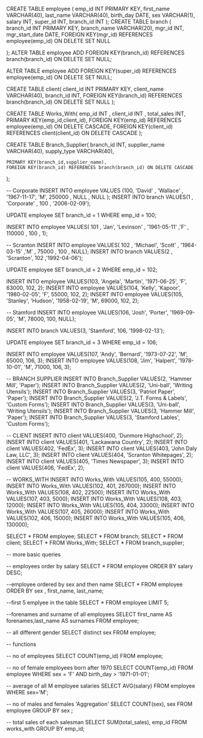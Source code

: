 CREATE TABLE employee (
  emp_id INT PRIMARY KEY,
  first_name VARCHAR(40),
  last_name VARCHAR(40),
  birth_day DATE,
  sex VARCHAR(1),
  salary INT,
  super_id INT,
  branch_id INT
);
CREATE TABLE branch (
    branch_id INT PRIMARY KEY,
    branch_name VARCHAR(20),
    mgr_id INT,
    mgr_start_date DATE,
    FOREIGN KEY(mgr_id) REFERENCES employee(emp_id) ON DELETE SET NULL

);
ALTER TABLE employee
ADD FOREIGN KEY(branch_id)
REFERENCES branch(branch_id)
ON DELETE SET NULL;

ALTER TABLE employee
ADD FOREIGN KEY(super_id)
REFERENCES employee(emp_id)
ON DELETE SET NULL;


CREATE TABLE client(
    client_id INT PRIMARY KEY,
    client_name VARCHAR(40),
    branch_id INT,
    FOREIGN KEY(branch_id) REFERENCES branch(branch_id) ON DELETE SET NULL
);

CREATE TABLE Works_With(
    emp_id INT ,
    client_id INT ,
    total_sales INT,
    PRIMARY KEY(emp_id,client_id),
    FOREIGN KEY(emp_id) REFERENCES employee(emp_id) ON DELETE CASCADE,
    FOREIGN KEY(client_id) REFERENCES client(client_id) ON DELETE CASCADE
);

CREATE TABLE Branch_Supplier(
    branch_id INT,
    supplier_name VARCHAR(40),
    supply_type VARCHAR(40),

    PRIMARY KEY(branch_id,supplier_name),
    FOREIGN KEY(branch_id) REFERENCES branch(branch_id) ON DELETE CASCADE
);

-- Corporate
INSERT INTO employee VALUES (100, 'David' , 'Wallace' , '1967-11-17', 'M', 250000 , NULL , NULL );
INSERT INTO branch VALUES(1 , 'Corporate' , 100 , '2006-02-09');

UPDATE employee
SET branch_id = 1
WHERE emp_id = 100;

INSERT INTO employee VALUES( 101 , 'Jan', 'Levinson' , '1961-05-11' ,'F' , 110000 , 100 , 1);

 -- Scranton
INSERT INTO employee VALUES( 102 , 'Michael', 'Scott' , '1964-03-15' ,'M' , 75000 , 100 , NULL);
INSERT INTO branch VALUES(2 , 'Scranton', 102 ,'1992-04-06');

UPDATE employee
SET branch_id = 2
WHERE emp_id = 102;


INSERT INTO employee VALUES(103, 'Angela', 'Martin', '1971-06-25', 'F', 63000, 102, 2);
INSERT INTO employee VALUES(104, 'Kelly', 'Kapoor', '1980-02-05', 'F', 55000, 102, 2);
INSERT INTO employee VALUES(105, 'Stanley', 'Hudson', '1958-02-19', 'M', 69000, 102, 2);

 -- Stamford
INSERT INTO employee VALUES(106, 'Josh', 'Porter', '1969-09-05', 'M', 78000, 100, NULL);

INSERT INTO branch VALUES(3, 'Stamford', 106, '1998-02-13');

UPDATE employee
SET branch_id = 3
WHERE emp_id = 106;

INSERT INTO employee VALUES(107, 'Andy', 'Bernard', '1973-07-22', 'M', 65000, 106, 3);
INSERT INTO employee VALUES(108, 'Jim', 'Halpert', '1978-10-01', 'M', 71000, 106, 3);

-- BRANCH SUPPLIER
INSERT INTO Branch_Supplier VALUES(2, 'Hammer Mill', 'Paper');
INSERT INTO Branch_Supplier VALUES(2, 'Uni-ball', 'Writing Utensils');
INSERT INTO Branch_Supplier VALUES(3, 'Patriot Paper', 'Paper');
INSERT INTO Branch_Supplier VALUES(2, 'J.T. Forms & Labels', 'Custom Forms');
INSERT INTO Branch_Supplier VALUES(3, 'Uni-ball', 'Writing Utensils');
INSERT INTO Branch_Supplier VALUES(3, 'Hammer Mill', 'Paper');
INSERT INTO Branch_Supplier VALUES(3, 'Stamford Lables', 'Custom Forms');

-- CLIENT
INSERT INTO client VALUES(400, 'Dunmore Highschool', 2);
INSERT INTO client VALUES(401, 'Lackawana Country', 2);
INSERT INTO client VALUES(402, 'FedEx', 3);
INSERT INTO client VALUES(403, 'John Daly Law, LLC', 3);
INSERT INTO client VALUES(404, 'Scranton Whitepages', 2);
INSERT INTO client VALUES(405, 'Times Newspaper', 3);
INSERT INTO client VALUES(406, 'FedEx', 2);

-- WORKS_WITH
INSERT INTO Works_With VALUES(105, 400, 55000);
INSERT INTO Works_With VALUES(102, 401, 267000);
INSERT INTO Works_With VALUES(108, 402, 22500);
INSERT INTO Works_With VALUES(107, 403, 5000);
INSERT INTO Works_With VALUES(108, 403, 12000);
INSERT INTO Works_With VALUES(105, 404, 33000);
INSERT INTO Works_With VALUES(107, 405, 26000);
INSERT INTO Works_With VALUES(102, 406, 15000);
INSERT INTO Works_With VALUES(105, 406, 130000);



SELECT * FROM employee;
SELECT * FROM branch;
SELECT * FROM client;
SELECT * FROM Works_With;
SELECT * FROM branch_supplier;


-- more basic queries

-- employees order by salary
SELECT * 
FROM employee
ORDER BY salary DESC;

--employee ordered by sex and then name
SELECT *
FROM employee
ORDER BY sex , first_name, last_name;

--first 5 emplyee in the table
SELECT * 
FROM employee
LIMIT 5;

--forenames and surname of all employees
SELECT first_name AS forenames,last_name AS surnames
FROM employee;

-- all different gender
SELECT distinct sex 
FROM employee;



-- functions

-- no of employees
SELECT COUNT(emp_id)
FROM employee;

-- no of female employees born after 1970
SELECT COUNT(emp_id)
FROM employee
WHERE sex = 'F' AND birth_day > '1971-01-01';

-- average of all  M employee salaries
SELECT AVG(salary)
FROM employee
WHERE sex='M'; 

-- no of males and females 'Aggregation'
SELECT COUNT(sex), sex
FROM employee
GROUP BY sex ;  

-- total sales of each salesman
SELECT SUM(total_sales), emp_id
FROM works_with
GROUP BY emp_id;






































